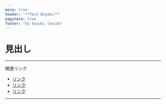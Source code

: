 ```yaml
---
marp: true
header: "**Tech Boyaki**"
paginate: true
footer: "by kazuki tanida"
---
```


<!-- prerender: true -->
<!-- class: invert -->

<style>
  section {
    font-size: 20px
  }
</style>

# 見出し

---

関連リンク

- [リンク]()
- [リンク]()
- [リンク]()

---
